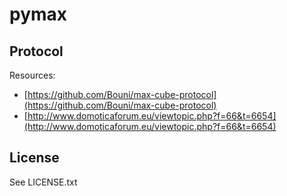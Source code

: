 # pymax

## Protocol

Resources:

* [https://github.com/Bouni/max-cube-protocol](https://github.com/Bouni/max-cube-protocol)
* [http://www.domoticaforum.eu/viewtopic.php?f=66&t=6654](http://www.domoticaforum.eu/viewtopic.php?f=66&t=6654)

## License

See LICENSE.txt
